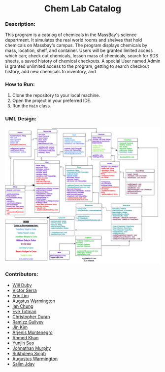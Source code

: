 <h1 align="center">Chem Lab Catalog</h1>

### Description:
This program is a catalog of chemicals in the MassBay's science department.
It simulates the real world rooms and shelves that hold chemicals on Massbay's campus.
The program displays chemicals by mass, location, shelf, and container.
Users will be granted limited access which can; check out chemicals, lessen mass of chemicals,
search for SDS sheets, a saved history of chemical checkouts. A special User named Admin
is granted unlimited access to the program, getting to search checkout history, add new chemicals to inventory,
and


### How to Run:
1. Clone the repository to your local machine.
2. Open the project in your preferred IDE.
3. Run the `Main` class.

### UML Design:
<img src="https://github.com/DubyD/ChemLabProg/blob/master/UML/combination_UML.jpg" width="800">

### Contributors:
- [Will Duby](https://github.com/DubyD)
- [Victor Serra](https://github.com/vserra3192)
- [Eric Lim](https://github.com/PieTw3lve)
- [Augstus Warmington](https://github.com/guswarmington)
- [Ian Chung](https://github.com/2annnnnnnn)
- [Eve Totman](https://github.com/Eevie1421)
- [Christopher Duran](https://github.com/Vrypel)
- [Ramizz Guliyev](https://github.com/RamizzGuliyev)
- [Jin Kim](https://github.com/noblesj)
- [Arjenis Montenegro](https://github.com/Amontenegro20)
- [Ahmed Khan](https://github.com/ahmkhn)
- [Yunjin Seo](https://github.com/yunjinseo)
- [Johnathan Murphy](https://github.com/RealJonMurphOfficial)
- [Sukhdeep Singh](https://github.com/sukhdeepsingtoor7)
- [Augustus Warmington](https://github.com/guswarmington)
- [Salim Jday](https://github.com/SalimJday)



